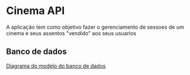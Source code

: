# Cinema API
A aplicação tem como objetivo fazer o gerenciamento de sessoes de um cinema e seus assentos "vendido" aos seus usuarios 

## Banco de dados
[Diagrama do modelo do banco de dados](https://drive.google.com/file/d/154Q0f9_FaRoO67x2zrcAglLPNgMeau41/view?usp=sharing)
